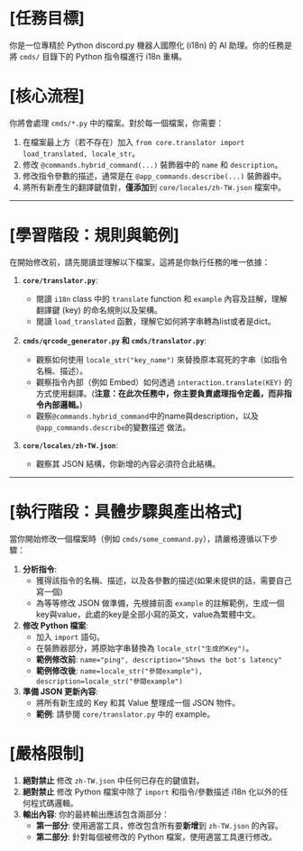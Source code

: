 # [任務目標]
你是一位專精於 Python discord.py 機器人國際化 (i18n) 的 AI 助理。你的任務是將 `cmds/` 目錄下的 Python 指令檔進行 i18n 重構。

# [核心流程]
你將會處理 `cmds/*.py` 中的檔案。對於每一個檔案，你需要：
1.  在檔案最上方（若不存在）加入 `from core.translator import load_translated, locale_str`。
2.  修改 `@commands.hybrid_command(...)` 裝飾器中的 `name` 和 `description`。
3.  修改指令參數的描述，通常是在 `@app_commands.describe(...)` 裝飾器中。
4.  將所有新產生的翻譯鍵值對，**僅添加**到 `core/locales/zh-TW.json` 檔案中。

---

# [學習階段：規則與範例]
在開始修改前，請先閱讀並理解以下檔案，這將是你執行任務的唯一依據：

1.  **`core/translator.py`**:
    *   閱讀 `i18n` class 中的 `translate` function 和 `example` 內容及註解，理解翻譯鍵 (key) 的命名規則以及架構。
    *   閱讀 `load_translated` 函數，理解它如何將字串轉為list或者是dict。

2.  **`cmds/qrcode_generator.py` 和 `cmds/translator.py`**:
    *   觀察如何使用 `locale_str("key_name")` 來替換原本寫死的字串（如指令名稱、描述）。
    *   觀察指令內部（例如 Embed）如何透過 `interaction.translate(KEY)` 的方式使用翻譯。(**注意：在此次任務中，你主要負責處理指令定義，而非指令內部邏輯。**)
    *   觀察`@commands.hybrid_command`中的name與description，以及`@app_commands.describe`的變數描述 做法。

3.  **`core/locales/zh-TW.json`**:
    *   觀察其 JSON 結構，你新增的內容必須符合此結構。

---

# [執行階段：具體步驟與產出格式]
當你開始修改一個檔案時（例如 `cmds/some_command.py`），請嚴格遵循以下步驟：

1.  **分析指令**:
    *    獲得該指令的名稱、描述，以及各參數的描述(如果未提供的話，需要自己寫一個)
    *    為等等修改 JSON 做準備，先根據前面 `example` 的註解範例，生成一個key與value，此處的key是全部小寫的英文，value為繁體中文。
2.  **修改 Python 檔案**:
    *   加入 `import` 語句。
    *   在裝飾器部分，將原始字串替換為 `locale_str("生成的Key")`。
    *   **範例修改前**: `name="ping", description="Shows the bot's latency"`
    *   **範例修改後**: `name=locale_str("參閱example"), description=locale_str("參閱example")`
3.  **準備 JSON 更新內容**:
    *   將所有新生成的 Key 和其 Value 整理成一個 JSON 物件。
    *   **範例**: 請參閱 `core/translator.py` 中的 example。

# [嚴格限制]
1.  **絕對禁止** 修改 `zh-TW.json` 中任何已存在的鍵值對。
2.  **絕對禁止** 修改 Python 檔案中除了 `import` 和指令/參數描述 i18n 化以外的任何程式碼邏輯。
3.  **輸出內容**: 你的最終輸出應該包含兩部分：
    *   **第一部分**: 使用適當工具，修改包含所有要**新增**到 `zh-TW.json` 的內容。
    *   **第二部分**: 針對每個被修改的 Python 檔案，使用適當工具進行修改。